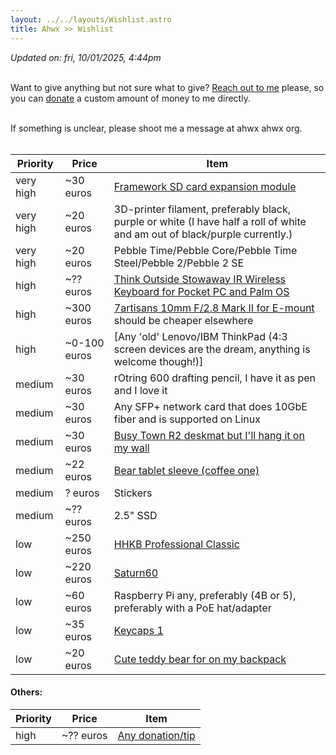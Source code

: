 ```yaml
---
layout: ../../layouts/Wishlist.astro
title: Ahwx >> Wishlist
---
```


_Updated on: fri, 10/01/2025, 4:44pm_<br><br>

Want to give anything but not sure what to give? [Reach out to me](https://ahwx.org/contact) please, so you can [donate](https://ahwx.org/donate) a custom amount of money to me directly.<br><br>

If something is unclear, please shoot me a message at ahwx <at> ahwx <dot> org.<br><br>

| Priority  | Price        | Item                                                                                                                                                    |
| --------- | ------------ | --------------------------------------------------------------------------------------------------------------------------------------------------------|
| very high | ~30 euros    | [Framework SD card expansion module](https://frame.work/nl/en/products/sd-expansion-card)                                                                                 |
| very high | ~20 euros    | 3D-printer filament, preferably black, purple or white (I have half a roll of white and am out of black/purple currently.)                                                                                                  |
| very high | ~20 euros    | Pebble Time/Pebble Core/Pebble Time Steel/Pebble 2/Pebble 2 SE                                                                                          |
| high      | ~?? euros    | [Think Outside Stowaway IR Wireless Keyboard for Pocket PC and Palm OS](https://www.amazon.com/Think-Outside-Stowaway-Wireless-Keyboard/dp/B0002OKCX4)
| high      | ~300 euros   | [7artisans 10mm F/2.8 Mark II for E-mount](https://www.kamera-express.nl/7artisans-10mm-f-2-8-mark-ii-sony-e-mount-z) should be cheaper elsewhere                         |
| high      | ~0-100 euros | [Any 'old' Lenovo/IBM ThinkPad (4:3 screen devices are the dream, anything is welcome though!)]            |
| medium    | ~30 euros    | rOtring 600 drafting pencil, I have it as pen and I love it                                                                                                                             |
| medium    | ~30 euros    | Any SFP+ network card that does 10GbE fiber and is supported on Linux                                                                                   |
| medium    | ~30 euros    | [Busy Town R2 deskmat but I'll hang it on my wall](https://mykeyboard.eu/catalogue/busy-town-r2-deskmat-gb_7829/)                                                                   |
| medium    | ~22 euros    | [Bear tablet sleeve (coffee one)](https://www.amazon.com/dp/B0D2BF4X1X?th=1)
| medium    | ? euros      | Stickers                                                                                                                                                |
| medium    | ~?? euros    | 2.5" SSD                                                                                                                                                |
| low       | ~250 euros   | [HHKB Professional Classic](https://www.amazon.de/dp/B082TXQD1S)                                                                                        |
| low       | ~220 euros   | [Saturn60](https://candykeys.com/product/saturn60-full-kit)                                                                                             |
| low       | ~60 euros    | Raspberry Pi any, preferably (4B or 5), preferably with a PoE hat/adapter                                                                                                 |
| low       | ~35 euros    | [Keycaps 1](https://www.amazon.com/AHHC-Japanese-Keycaps-GH60RK61GK6466ALT6187104-Mechanical/dp/B099DXXWHP)                                             |
| low       | ~20 euros    | [Cute teddy bear for on my backpack](https://www.amazon.nl/Knuffel-teddybeer-schattig-speelgoed-kinderen/dp/B09CNR2SVF/)                                |

#### Others:

| Priority | Price     | Item                                            |
| -------- | --------- | ----------------------------------------------- |
| high     | ~?? euros | [Any donation/tip](https://ahwx.org/donate) |
